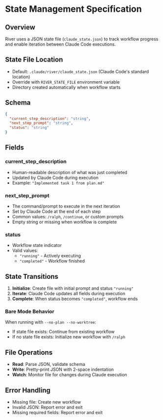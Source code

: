 # State Management Specification

## Overview

River uses a JSON state file (`claude_state.json`) to track workflow progress and enable iteration between Claude Code executions.

## State File Location

- Default: `.claude/river/claude_state.json` (Claude Code's standard location)
- Override with `RIVER_STATE_FILE` environment variable
- Directory created automatically when workflow starts

## Schema

```json
{
  "current_step_description": "string",
  "next_step_prompt": "string",
  "status": "string"
}
```

## Fields

### current_step_description
- Human-readable description of what was just completed
- Updated by Claude Code during execution
- Example: `"Implemented task 1 from plan.md"`

### next_step_prompt
- The command/prompt to execute in the next iteration
- Set by Claude Code at the end of each step
- Common values: `/ralph`, `/continue`, or custom prompts
- Empty string or missing when workflow is complete

### status
- Workflow state indicator
- Valid values:
  - `"running"` - Actively executing
  - `"completed"` - Workflow finished

## State Transitions

1. **Initialize**: Create file with initial prompt and status `"running"`
2. **Iterate**: Claude Code updates all fields during execution
3. **Complete**: When status becomes `"completed"`, workflow ends

### Bare Mode Behavior

When running with `--no-plan --no-worktree`:
- If state file exists: Continue from existing workflow
- If no state file exists: Initialize new workflow with `/ralph`

## File Operations

- **Read**: Parse JSON, validate schema
- **Write**: Pretty-print JSON with 2-space indentation
- **Watch**: Monitor file for changes during Claude execution

## Error Handling

- Missing file: Create new workflow
- Invalid JSON: Report error and exit
- Missing required fields: Report error and exit